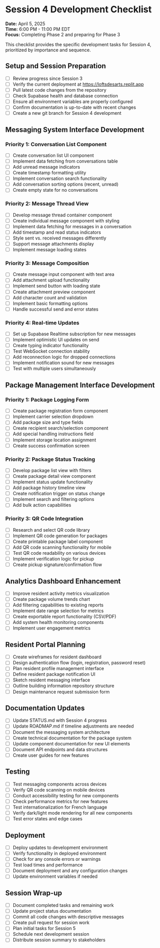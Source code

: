 # Session 4 Development Checklist

**Date:** April 5, 2025  
**Time:** 6:00 PM - 11:00 PM EDT  
**Focus:** Completing Phase 2 and preparing for Phase 3

This checklist provides the specific development tasks for Session 4, prioritized by importance and sequence.

## Setup and Session Preparation

- [ ] Review progress since Session 3
- [ ] Verify the current deployment at https://loftsdesarts.replit.app
- [ ] Pull latest code changes from the repository
- [ ] Check Supabase health and database connection
- [ ] Ensure all environment variables are properly configured
- [ ] Confirm documentation is up-to-date with recent changes
- [ ] Create a new git branch for Session 4 development

## Messaging System Interface Development

### Priority 1: Conversation List Component
- [ ] Create conversation list UI component
- [ ] Implement data fetching from conversations table
- [ ] Add unread message indicators
- [ ] Create timestamp formatting utility
- [ ] Implement conversation search functionality
- [ ] Add conversation sorting options (recent, unread)
- [ ] Create empty state for no conversations

### Priority 2: Message Thread View
- [ ] Develop message thread container component
- [ ] Create individual message component with styling
- [ ] Implement data fetching for messages in a conversation
- [ ] Add timestamp and read status indicators
- [ ] Style sent vs. received messages differently
- [ ] Support message attachments display
- [ ] Implement message loading states

### Priority 3: Message Composition
- [ ] Create message input component with text area
- [ ] Add attachment upload functionality
- [ ] Implement send button with loading state
- [ ] Create attachment preview component
- [ ] Add character count and validation
- [ ] Implement basic formatting options
- [ ] Handle successful send and error states

### Priority 4: Real-time Updates
- [ ] Set up Supabase Realtime subscription for new messages
- [ ] Implement optimistic UI updates on send
- [ ] Create typing indicator functionality
- [ ] Test WebSocket connection stability
- [ ] Add reconnection logic for dropped connections
- [ ] Implement notification sound for new messages
- [ ] Test with multiple users simultaneously

## Package Management Interface Development

### Priority 1: Package Logging Form
- [ ] Create package registration form component
- [ ] Implement carrier selection dropdown
- [ ] Add package size and type fields
- [ ] Create recipient search/selection component
- [ ] Add special handling instructions field
- [ ] Implement storage location assignment
- [ ] Create success confirmation screen

### Priority 2: Package Status Tracking
- [ ] Develop package list view with filters
- [ ] Create package detail view component
- [ ] Implement status update functionality
- [ ] Add package history timeline view
- [ ] Create notification trigger on status change
- [ ] Implement search and filtering options
- [ ] Add bulk action capabilities

### Priority 3: QR Code Integration
- [ ] Research and select QR code library
- [ ] Implement QR code generation for packages
- [ ] Create printable package label component
- [ ] Add QR code scanning functionality for mobile
- [ ] Test QR code readability on various devices
- [ ] Implement verification logic for pickup
- [ ] Create pickup signature/confirmation flow

## Analytics Dashboard Enhancement

- [ ] Improve resident activity metrics visualization
- [ ] Create package volume trends chart
- [ ] Add filtering capabilities to existing reports
- [ ] Implement date range selection for metrics
- [ ] Create exportable report functionality (CSV/PDF)
- [ ] Add system health monitoring components
- [ ] Implement user engagement metrics

## Resident Portal Planning

- [ ] Create wireframes for resident dashboard
- [ ] Design authentication flow (login, registration, password reset)
- [ ] Plan resident profile management interface
- [ ] Define resident package notification UI
- [ ] Sketch resident messaging interface
- [ ] Outline building information repository structure
- [ ] Design maintenance request submission form

## Documentation Updates

- [ ] Update STATUS.md with Session 4 progress
- [ ] Update ROADMAP.md if timeline adjustments are needed
- [ ] Document the messaging system architecture
- [ ] Create technical documentation for the package system
- [ ] Update component documentation for new UI elements
- [ ] Document API endpoints and data structures
- [ ] Create user guides for new features

## Testing

- [ ] Test messaging components across devices
- [ ] Verify QR code scanning on mobile devices
- [ ] Conduct accessibility testing for new components
- [ ] Check performance metrics for new features
- [ ] Test internationalization for French language
- [ ] Verify dark/light mode rendering for all new components
- [ ] Test error states and edge cases

## Deployment

- [ ] Deploy updates to development environment
- [ ] Verify functionality in deployed environment
- [ ] Check for any console errors or warnings
- [ ] Test load times and performance
- [ ] Document deployment and any configuration changes
- [ ] Update environment variables if needed

## Session Wrap-up

- [ ] Document completed tasks and remaining work
- [ ] Update project status documentation
- [ ] Commit all code changes with descriptive messages
- [ ] Create pull request for session work
- [ ] Plan initial tasks for Session 5
- [ ] Schedule next development session
- [ ] Distribute session summary to stakeholders 